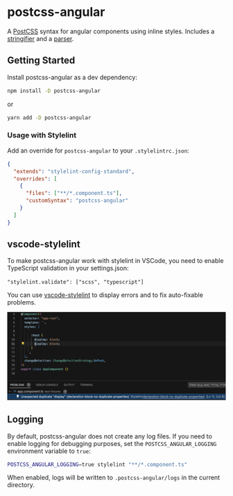 # postcss-angular

A [PostCSS](https://github.com/postcss/postcss) syntax for angular components using inline styles. Includes a [stringifier](https://github.com/postcss/postcss/blob/main/docs/syntax.md#stringifier) and a [parser](https://github.com/postcss/postcss/blob/main/docs/syntax.md#parser).

## Getting Started

Install postcss-angular as a dev dependency:
```bash
npm install -D postcss-angular
```
or
```bash
yarn add -D postcss-angular
```

### Usage with Stylelint

Add an override for `postcss-angular` to your `.stylelintrc.json`:

```JSON
{
  "extends": "stylelint-config-standard",
  "overrides": [
    {
      "files": ["**/*.component.ts"],
      "customSyntax": "postcss-angular"
    }
  ]
}
```

## vscode-stylelint

To make postcss-angular work with stylelint in VSCode, you need to enable TypeScript validation in your settings.json:

`"stylelint.validate": ["scss", "typescript"]`

You can use [vscode-stylelint](https://marketplace.visualstudio.com/items?itemName=stylelint.vscode-stylelint) to display errors and to fix auto-fixable problems.

![postcss-angular in VSCode](postcss-angular-vscode.png)

## Logging

By default, postcss-angular does not create any log files. If you need to enable logging for debugging purposes, set the `POSTCSS_ANGULAR_LOGGING` environment variable to `true`:

```bash
POSTCSS_ANGULAR_LOGGING=true stylelint "**/*.component.ts"
```

When enabled, logs will be written to `.postcss-angular/logs` in the current directory.
